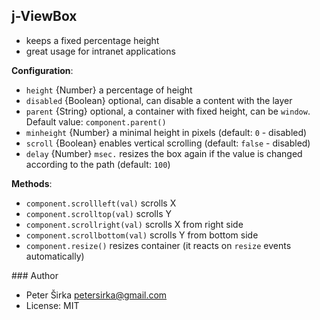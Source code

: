 ## j-ViewBox

- keeps a fixed percentage height
- great usage for intranet applications

__Configuration__:

- `height` {Number} a percentage of height
- `disabled` {Boolean} optional, can disable a content with the layer
- `parent` {String} optional, a container with fixed height, can be `window`. Default value: `component.parent()`
- `minheight` {Number} a minimal height in pixels (default: `0` - disabled)
- `scroll` {Boolean} enables vertical scrolling (default: `false` - disabled)
- `delay` {Number} `msec.` resizes the box again if the value is changed according to the path (default: `100`)

__Methods__:

- `component.scrollleft(val)` scrolls X
- `component.scrolltop(val)` scrolls Y
- `component.scrollright(val)` scrolls X from right side
- `component.scrollbottom(val)` scrolls Y from bottom side
- `component.resize()` resizes container (it reacts on `resize` events automatically)

### Author

- Peter Širka <petersirka@gmail.com>
- License: MIT